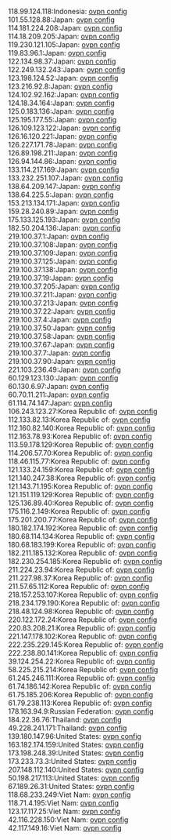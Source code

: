 118.99.124.118:Indonesia: [ovpn config](vpn/118_99_124_118.ovpn)  
101.55.128.88:Japan: [ovpn config](vpn/101_55_128_88.ovpn)  
114.181.224.208:Japan: [ovpn config](vpn/114_181_224_208.ovpn)  
114.18.209.205:Japan: [ovpn config](vpn/114_18_209_205.ovpn)  
119.230.121.105:Japan: [ovpn config](vpn/119_230_121_105.ovpn)  
119.83.96.1:Japan: [ovpn config](vpn/119_83_96_1.ovpn)  
122.134.98.37:Japan: [ovpn config](vpn/122_134_98_37.ovpn)  
122.249.132.243:Japan: [ovpn config](vpn/122_249_132_243.ovpn)  
123.198.124.52:Japan: [ovpn config](vpn/123_198_124_52.ovpn)  
123.216.92.8:Japan: [ovpn config](vpn/123_216_92_8.ovpn)  
124.102.92.162:Japan: [ovpn config](vpn/124_102_92_162.ovpn)  
124.18.34.164:Japan: [ovpn config](vpn/124_18_34_164.ovpn)  
125.0.183.136:Japan: [ovpn config](vpn/125_0_183_136.ovpn)  
125.195.177.55:Japan: [ovpn config](vpn/125_195_177_55.ovpn)  
126.109.123.122:Japan: [ovpn config](vpn/126_109_123_122.ovpn)  
126.16.120.221:Japan: [ovpn config](vpn/126_16_120_221.ovpn)  
126.227.171.78:Japan: [ovpn config](vpn/126_227_171_78.ovpn)  
126.89.198.211:Japan: [ovpn config](vpn/126_89_198_211.ovpn)  
126.94.144.86:Japan: [ovpn config](vpn/126_94_144_86.ovpn)  
133.114.217.169:Japan: [ovpn config](vpn/133_114_217_169.ovpn)  
133.232.251.107:Japan: [ovpn config](vpn/133_232_251_107.ovpn)  
138.64.209.147:Japan: [ovpn config](vpn/138_64_209_147.ovpn)  
138.64.225.5:Japan: [ovpn config](vpn/138_64_225_5.ovpn)  
153.213.134.171:Japan: [ovpn config](vpn/153_213_134_171.ovpn)  
159.28.240.89:Japan: [ovpn config](vpn/159_28_240_89.ovpn)  
175.133.125.193:Japan: [ovpn config](vpn/175_133_125_193.ovpn)  
182.50.204.136:Japan: [ovpn config](vpn/182_50_204_136.ovpn)  
219.100.37.1:Japan: [ovpn config](vpn/219_100_37_1.ovpn)  
219.100.37.108:Japan: [ovpn config](vpn/219_100_37_108.ovpn)  
219.100.37.109:Japan: [ovpn config](vpn/219_100_37_109.ovpn)  
219.100.37.125:Japan: [ovpn config](vpn/219_100_37_125.ovpn)  
219.100.37.138:Japan: [ovpn config](vpn/219_100_37_138.ovpn)  
219.100.37.19:Japan: [ovpn config](vpn/219_100_37_19.ovpn)  
219.100.37.205:Japan: [ovpn config](vpn/219_100_37_205.ovpn)  
219.100.37.211:Japan: [ovpn config](vpn/219_100_37_211.ovpn)  
219.100.37.213:Japan: [ovpn config](vpn/219_100_37_213.ovpn)  
219.100.37.22:Japan: [ovpn config](vpn/219_100_37_22.ovpn)  
219.100.37.4:Japan: [ovpn config](vpn/219_100_37_4.ovpn)  
219.100.37.50:Japan: [ovpn config](vpn/219_100_37_50.ovpn)  
219.100.37.58:Japan: [ovpn config](vpn/219_100_37_58.ovpn)  
219.100.37.67:Japan: [ovpn config](vpn/219_100_37_67.ovpn)  
219.100.37.7:Japan: [ovpn config](vpn/219_100_37_7.ovpn)  
219.100.37.90:Japan: [ovpn config](vpn/219_100_37_90.ovpn)  
221.103.236.49:Japan: [ovpn config](vpn/221_103_236_49.ovpn)  
60.129.123.130:Japan: [ovpn config](vpn/60_129_123_130.ovpn)  
60.130.6.97:Japan: [ovpn config](vpn/60_130_6_97.ovpn)  
60.70.11.211:Japan: [ovpn config](vpn/60_70_11_211.ovpn)  
61.114.74.147:Japan: [ovpn config](vpn/61_114_74_147.ovpn)  
106.243.123.27:Korea Republic of: [ovpn config](vpn/106_243_123_27.ovpn)  
112.133.82.13:Korea Republic of: [ovpn config](vpn/112_133_82_13.ovpn)  
112.160.82.140:Korea Republic of: [ovpn config](vpn/112_160_82_140.ovpn)  
112.163.78.93:Korea Republic of: [ovpn config](vpn/112_163_78_93.ovpn)  
113.59.178.129:Korea Republic of: [ovpn config](vpn/113_59_178_129.ovpn)  
114.206.57.70:Korea Republic of: [ovpn config](vpn/114_206_57_70.ovpn)  
118.46.115.77:Korea Republic of: [ovpn config](vpn/118_46_115_77.ovpn)  
121.133.24.159:Korea Republic of: [ovpn config](vpn/121_133_24_159.ovpn)  
121.140.247.38:Korea Republic of: [ovpn config](vpn/121_140_247_38.ovpn)  
121.143.71.195:Korea Republic of: [ovpn config](vpn/121_143_71_195.ovpn)  
121.151.119.129:Korea Republic of: [ovpn config](vpn/121_151_119_129.ovpn)  
125.136.89.40:Korea Republic of: [ovpn config](vpn/125_136_89_40.ovpn)  
175.116.2.149:Korea Republic of: [ovpn config](vpn/175_116_2_149.ovpn)  
175.201.200.77:Korea Republic of: [ovpn config](vpn/175_201_200_77.ovpn)  
180.182.174.192:Korea Republic of: [ovpn config](vpn/180_182_174_192.ovpn)  
180.68.114.134:Korea Republic of: [ovpn config](vpn/180_68_114_134.ovpn)  
180.68.183.199:Korea Republic of: [ovpn config](vpn/180_68_183_199.ovpn)  
182.211.185.132:Korea Republic of: [ovpn config](vpn/182_211_185_132.ovpn)  
182.230.254.185:Korea Republic of: [ovpn config](vpn/182_230_254_185.ovpn)  
211.224.23.94:Korea Republic of: [ovpn config](vpn/211_224_23_94.ovpn)  
211.227.98.37:Korea Republic of: [ovpn config](vpn/211_227_98_37.ovpn)  
211.57.65.112:Korea Republic of: [ovpn config](vpn/211_57_65_112.ovpn)  
218.157.253.107:Korea Republic of: [ovpn config](vpn/218_157_253_107.ovpn)  
218.234.179.190:Korea Republic of: [ovpn config](vpn/218_234_179_190.ovpn)  
218.48.124.98:Korea Republic of: [ovpn config](vpn/218_48_124_98.ovpn)  
220.122.172.24:Korea Republic of: [ovpn config](vpn/220_122_172_24.ovpn)  
220.83.208.21:Korea Republic of: [ovpn config](vpn/220_83_208_21.ovpn)  
221.147.178.102:Korea Republic of: [ovpn config](vpn/221_147_178_102.ovpn)  
222.235.229.145:Korea Republic of: [ovpn config](vpn/222_235_229_145.ovpn)  
222.238.80.141:Korea Republic of: [ovpn config](vpn/222_238_80_141.ovpn)  
39.124.254.22:Korea Republic of: [ovpn config](vpn/39_124_254_22.ovpn)  
58.225.215.214:Korea Republic of: [ovpn config](vpn/58_225_215_214.ovpn)  
61.245.246.111:Korea Republic of: [ovpn config](vpn/61_245_246_111.ovpn)  
61.74.186.142:Korea Republic of: [ovpn config](vpn/61_74_186_142.ovpn)  
61.75.185.206:Korea Republic of: [ovpn config](vpn/61_75_185_206.ovpn)  
61.79.238.113:Korea Republic of: [ovpn config](vpn/61_79_238_113.ovpn)  
178.163.94.9:Russian Federation: [ovpn config](vpn/178_163_94_9.ovpn)  
184.22.36.76:Thailand: [ovpn config](vpn/184_22_36_76.ovpn)  
49.228.241.171:Thailand: [ovpn config](vpn/49_228_241_171.ovpn)  
139.180.147.96:United States: [ovpn config](vpn/139_180_147_96.ovpn)  
163.182.174.159:United States: [ovpn config](vpn/163_182_174_159.ovpn)  
173.198.248.39:United States: [ovpn config](vpn/173_198_248_39.ovpn)  
173.233.73.3:United States: [ovpn config](vpn/173_233_73_3.ovpn)  
207.148.112.140:United States: [ovpn config](vpn/207_148_112_140.ovpn)  
50.198.217.113:United States: [ovpn config](vpn/50_198_217_113.ovpn)  
67.189.26.31:United States: [ovpn config](vpn/67_189_26_31.ovpn)  
118.68.233.249:Viet Nam: [ovpn config](vpn/118_68_233_249.ovpn)  
118.71.4.195:Viet Nam: [ovpn config](vpn/118_71_4_195.ovpn)  
123.17.117.25:Viet Nam: [ovpn config](vpn/123_17_117_25.ovpn)  
42.116.228.150:Viet Nam: [ovpn config](vpn/42_116_228_150.ovpn)  
42.117.149.16:Viet Nam: [ovpn config](vpn/42_117_149_16.ovpn)  
